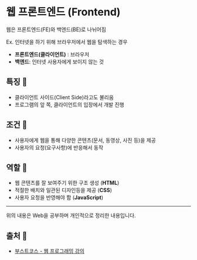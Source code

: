 # 웹 프론트엔드 (Frontend)
웹은 프론트엔드(FE)와 백엔드(BE)로 나뉘어짐

Ex. 인터넷을 하기 위해 브라우저에서 웹을 탐색하는 경우
- **프론트엔드(클라이언트)** : 브라우저
- **백엔드**: 인터넷 사용자에게 보이지 않는 것

## 특징 🙌
- 클라이언트 사이드(Client Side)라고도 불리움
- 프로그램의 앞 쪽, 클라이언트의 입장에서 개발 진행
## 조건 🔏
- 사용자에게 웹을 통해 다양한 콘텐츠(문서, 동영상, 사진 등)을 제공
- 사용자의 요청(요구사항)에 반응해서 동작

## 역할 💪
- 웹 콘텐츠를 잘 보여주기 위한 구조 생성 (**HTML**)
- 적절한 배치와 일관된 디자인등을 제공 (**CSS**)
- 사용자 요청을 반영해야 함 (**JavaScript**)

- - -
위의 내용은 Web을 공부하며 개인적으로 정리한 내용입니다.
## 출처 📝
- [부스트코스 - 웹 프로그래밍 강의](https://www.boostcourse.org/web316/lecture/16661?isDesc=false)